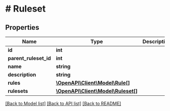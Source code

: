 # # Ruleset

## Properties

Name | Type | Description | Notes
------------ | ------------- | ------------- | -------------
**id** | **int** |  | [readonly]
**parent_ruleset_id** | **int** |  | [optional]
**name** | **string** |  |
**description** | **string** |  | [optional]
**rules** | [**\OpenAPI\Client\Model\Rule[]**](Rule.md) |  | [optional]
**rulesets** | [**\OpenAPI\Client\Model\Ruleset[]**](Ruleset.md) |  | [optional]

[[Back to Model list]](../../README.md#models) [[Back to API list]](../../README.md#endpoints) [[Back to README]](../../README.md)
